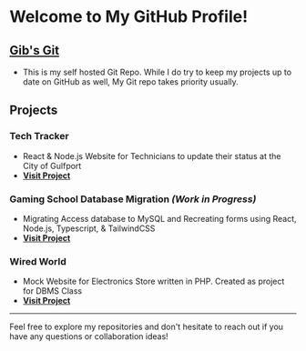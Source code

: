# Welcome to My GitHub Profile!

## [Gib's Git](https://git.gibbyb.com/gib)
- This is my self hosted Git Repo. While I do try to keep my projects up to date on GitHub as well, My Git repo takes priority usually.

## Projects

### **Tech Tracker**
- React & Node.js Website for Technicians to update their status at the City of Gulfport
- **[Visit Project](https://techtracker.gibbyb.com)**

### **Gaming School Database Migration** *(Work in Progress)*
- Migrating Access database to MySQL and Recreating forms using React, Node.js, Typescript, & TailwindCSS
- **[Visit Project](https://git.gibbyb.com/gib/games_rewrite)**

### **Wired World**
- Mock Website for Electronics Store written in PHP. Created as project for DBMS Class
- **[Visit Project](https://wiredworld.gibbyb.com)**



---

Feel free to explore my repositories and don't hesitate to reach out if you have any questions or collaboration ideas!

